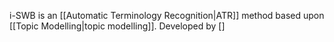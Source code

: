 i-SWB is an [[Automatic Terminology Recognition|ATR]] method based upon [[Topic Modelling|topic modelling]]. Developed by []